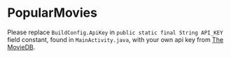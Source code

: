 # PopularMovies

Please replace ```BuildConfig.ApiKey``` in ```public static final String API_KEY``` field constant,
found in ```MainActivity.java```, with your own api key from [The MovieDB](https://www.themoviedb.org).
